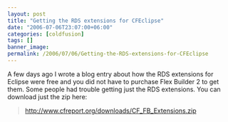 ```yaml
---
layout: post
title: "Getting the RDS extensions for CFEclipse"
date: "2006-07-06T23:07:00+06:00"
categories: [coldfusion]
tags: []
banner_image: 
permalink: /2006/07/06/Getting-the-RDS-extensions-for-CFEclipse
---
```


A few days ago I wrote a blog entry about how the RDS extensions for Eclipse were free and you did not have to purchase Flex Builder 2 to get them. Some people had trouble getting just the RDS extensions. You can download just the zip here:

<blockquote>
<a href="http://www.cfreport.org/downloads/CF_FB_Extensions.zip">http://www.cfreport.org/downloads/CF_FB_Extensions.zip</a>
</blockquote>